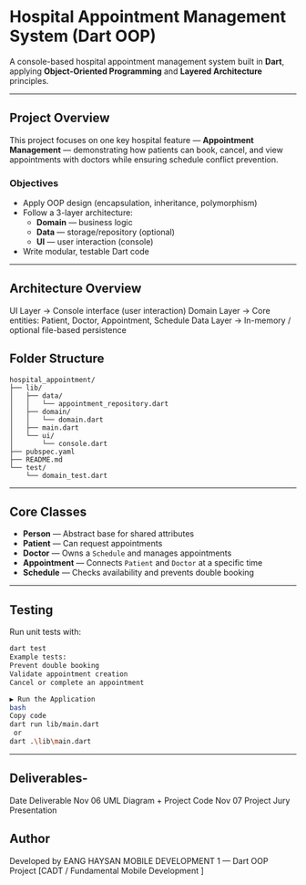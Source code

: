# Hospital Appointment Management System (Dart OOP)

A console-based hospital appointment management system built in **Dart**, applying **Object-Oriented Programming** and **Layered Architecture** principles.

---

## Project Overview
This project focuses on one key hospital feature — **Appointment Management** — demonstrating how patients can book, cancel, and view appointments with doctors while ensuring schedule conflict prevention.

### Objectives
- Apply OOP design (encapsulation, inheritance, polymorphism)
- Follow a 3-layer architecture:
  - **Domain** — business logic
  - **Data** — storage/repository (optional)
  - **UI** — user interaction (console)
- Write modular, testable Dart code

---

## Architecture Overview

UI Layer → Console interface (user interaction)
Domain Layer → Core entities: Patient, Doctor, Appointment, Schedule
Data Layer → In-memory / optional file-based persistence

## Folder Structure

```text
hospital_appointment/
├── lib/
│   ├── data/
│   │   └── appointment_repository.dart
│   ├── domain/
│   │   └── domain.dart
│   ├── main.dart
│   └── ui/
│       └── console.dart
├── pubspec.yaml
├── README.md
└── test/
    └── domain_test.dart
```
---


## Core Classes
- **Person** — Abstract base for shared attributes
- **Patient** — Can request appointments
- **Doctor** — Owns a `Schedule` and manages appointments
- **Appointment** — Connects `Patient` and `Doctor` at a specific time
- **Schedule** — Checks availability and prevents double booking

---

## Testing
Run unit tests with:
```bash
dart test
Example tests:
Prevent double booking
Validate appointment creation
Cancel or complete an appointment

▶ Run the Application
bash
Copy code
dart run lib/main.dart
 or
dart .\lib\main.dart

```
---

## Deliverables-
Date	Deliverable
Nov 06	UML Diagram + Project Code
Nov 07	Project Jury Presentation

## Author
Developed by EANG HAYSAN
MOBILE DEVELOPMENT 1 — Dart OOP Project
[CADT / Fundamental Mobile Development ]